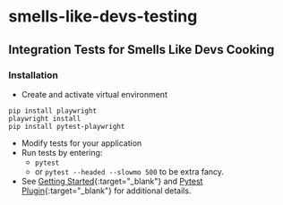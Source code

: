 
# smells-like-devs-testing
## Integration Tests for Smells Like Devs Cooking

### Installation

- Create and activate virtual environment

```console
pip install playwright
playwright install
pip install pytest-playwright
```

- Modify tests for your application
- Run tests by entering:
  - `pytest`
  - or `pytest --headed --slowmo 500` to be extra fancy.
- See [Getting Started](https://playwright.dev/python/docs/intro){:target="_blank"} and [Pytest Plugin](https://playwright.dev/python/docs/test-runners){:target="_blank"} for additional details.
